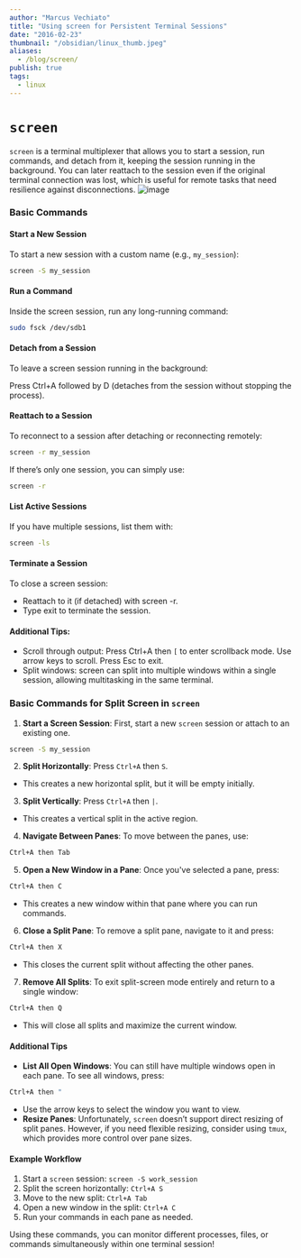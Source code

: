 ```yaml
---
author: "Marcus Vechiato"
title: "Using screen for Persistent Terminal Sessions"
date: "2016-02-23"
thumbnail: "/obsidian/linux_thumb.jpeg"
aliases: 
  - /blog/screen/
publish: true
tags: 
  - linux
--- 
```


#  `screen` 

`screen` is a terminal multiplexer that allows you to start a session, run commands, and detach from it, keeping the session running in the background. You can later reattach to the session even if the original terminal connection was lost, which is useful for remote tasks that need resilience against disconnections.
![image](/obsidian/linux_thumb.jpeg)
### Basic Commands

#### Start a New Session
To start a new session with a custom name (e.g., `my_session`):
```bash
screen -S my_session
```

#### Run a Command

Inside the screen session, run any long-running command:
```bash
sudo fsck /dev/sdb1
```

#### Detach from a Session

To leave a screen session running in the background:

Press Ctrl+A followed by D (detaches from the session without stopping the process).

#### Reattach to a Session

To reconnect to a session after detaching or reconnecting remotely:
```bash
screen -r my_session
```
If there’s only one session, you can simply use:
```bash
screen -r
```

#### List Active Sessions

If you have multiple sessions, list them with:
```bash
screen -ls
```

#### Terminate a Session

To close a screen session:
- Reattach to it (if detached) with screen -r.
- Type exit to terminate the session.

#### Additional Tips:

- Scroll through output: Press Ctrl+A then ```[``` to enter scrollback mode. Use arrow keys to scroll. Press Esc to exit.
- Split windows: screen can split into multiple windows within a single session, allowing multitasking in the same terminal.

### Basic Commands for Split Screen in `screen`

1. **Start a Screen Session**: First, start a new `screen` session or attach to an existing one.
```bash
screen -S my_session
```
2. **Split Horizontally**: Press `Ctrl+A` then `S`.
- This creates a new horizontal split, but it will be empty initially.
3. **Split Vertically**: Press `Ctrl+A` then `|`.
- This creates a vertical split in the active region.
4. **Navigate Between Panes**: To move between the panes, use:
```bash
Ctrl+A then Tab
```
5. **Open a New Window in a Pane**: Once you've selected a pane, press:
```bash
Ctrl+A then C
```
- This creates a new window within that pane where you can run commands.
6. **Close a Split Pane**: To remove a split pane, navigate to it and press:
```bash
Ctrl+A then X
```
- This closes the current split without affecting the other panes.
7. **Remove All Splits**: To exit split-screen mode entirely and return to a single window:
```bash
Ctrl+A then Q
```
- This will close all splits and maximize the current window.


#### Additional Tips

- **List All Open Windows**: You can still have multiple windows open in each pane. To see all windows, press:
```bash
Ctrl+A then "
```
- Use the arrow keys to select the window you want to view.
- **Resize Panes**: Unfortunately, `screen` doesn’t support direct resizing of split panes. However, if you need flexible resizing, consider using `tmux`, which provides more control over pane sizes.

#### Example Workflow

1. Start a `screen` session: `screen -S work_session`
2. Split the screen horizontally: `Ctrl+A S`
3. Move to the new split: `Ctrl+A Tab`
4. Open a new window in the split: `Ctrl+A C`
5. Run your commands in each pane as needed.

Using these commands, you can monitor different processes, files, or commands simultaneously within one terminal session!